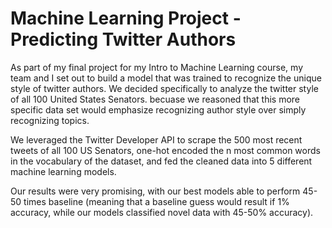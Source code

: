 # Machine Learning Project - Predicting Twitter Authors

As part of my final project for my Intro to Machine Learning course, my team and I set out to build a model that was trained to recognize the unique 
style of twitter authors. We decided specifically to analyze the twitter style of all 100 United States Senators. 
becuase we reasoned that this more specific data set would emphasize recognizing author style over simply recognizing topics. 

We leveraged the Twitter Developer API to scrape the 500 most recent tweets of all 100 US Senators, one-hot encoded the n most common words in the vocabulary of the dataset, and fed the cleaned data into 5 different machine learning models.

Our results were very promising, with our best models able to perform 45-50 times baseline (meaning that a baseline guess would result if 1% accuracy, while our models classified novel data with 45-50% accuracy).
